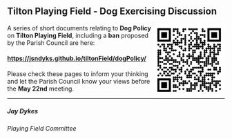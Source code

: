 ## Tilton Playing Field - Dog Exercising Discussion

<div style="float:right">
<img width=165 src="./qr-code.png">
</div>

A series of short documents relating to **Dog Policy** on **Tilton Playing Field**, including a **ban** proposed by the Parish Council are here:

#### https://jsndyks.github.io/tiltonField/dogPolicy/

Please check these pages to inform your thinking and let the Parish Council know your views before the **May 22nd** meeting.

---

##### Jay Dykes

###### Playing Field Committee
